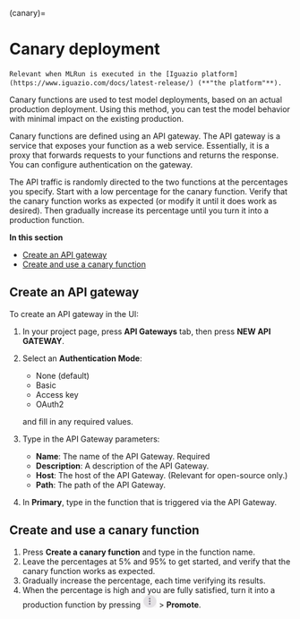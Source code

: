 (canary)=
# Canary deployment

```{admonition} Note
Relevant when MLRun is executed in the [Iguazio platform](https://www.iguazio.com/docs/latest-release/) (**"the platform"**).
```

Canary functions are used to test model deployments, based on an actual production deployment. Using this method, you can 
test the model behavior with minimal impact on the existing production. 

Canary functions are defined using an API gateway. The API gateway is a service that exposes your function as a 
web service. Essentially, it is a proxy that forwards requests to your functions and returns the response.
You can configure authentication on the gateway.

The API traffic is randomly directed to the two functions at the percentages you specify. Start with a low 
percentage for the canary function. Verify that the canary function works as expected (or modify it until it does 
work as desired). Then gradually increase its percentage until you turn it into a production function. 

**In this section**

- [Create an API gateway](#create-gateway)
- [Create and use a canary function](#canary-function)

<a id="create-gateway"></a>
## Create an API gateway

To create an API gateway in the UI:
1. In your project page, press **API Gateways** tab, then press **NEW API GATEWAY**.
2. Select an **Authentication Mode**:
   - None (default)
   - Basic
   - Access key
   - OAuth2
   
   and fill in any required values.
2. Type in the API Gateway parameters:
   - **Name**: The name of the API Gateway. Required
   - **Description**: A description of the API Gateway.
   - **Host**: The host of the API Gateway. (Relevant for open-source only.)
   - **Path**: The path of the API Gateway.
2. In **Primary**, type in the function that is triggered via the API Gateway. 

## Create and use a canary function

1. Press **Create a canary function** and type in the function name. 
2. Leave the percentages at 5% and 95% to get started, and verify that the canary function works as expected.
2. Gradually increase the percentage, each time verifying its results.
2. When the percentage is high and you are fully satisfied, turn it into a production function by pressing **<img src="../_static/images/kebab-menu.png" width="25"/>**  > **Promote**.
